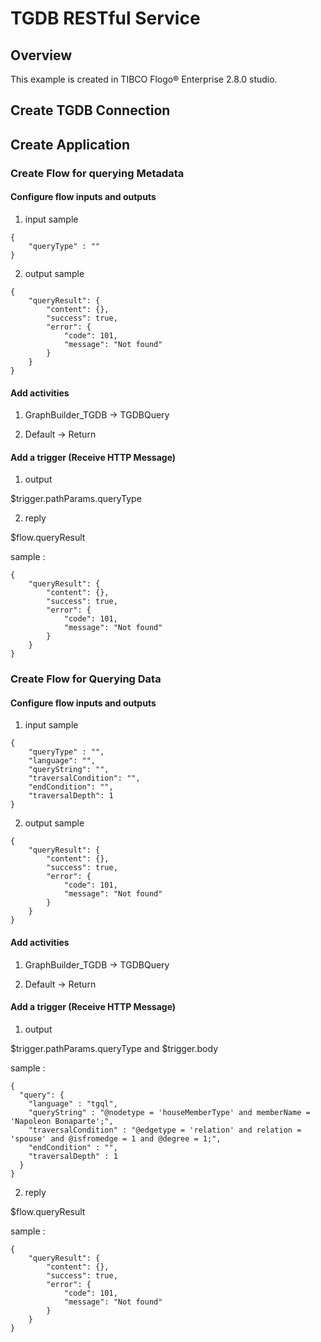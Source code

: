 # TGDB RESTful Service

## Overview

This example is created in TIBCO Flogo® Enterprise 2.8.0 studio. 

## Create TGDB Connection



## Create Application


### Create Flow for querying Metadata 

#### Configure flow inputs and outputs

1) input sample
```
{
    "queryType" : ""
}
```
2) output sample
```
{
    "queryResult": {
        "content": {},
        "success": true,
        "error": {
            "code": 101,
            "message": "Not found"
        }
    }
}
```
#### Add activities

1) GraphBuilder_TGDB -> TGDBQuery

2) Default -> Return

#### Add a trigger (Receive HTTP Message)

1) output

$trigger.pathParams.queryType

2) reply

$flow.queryResult

sample : 
```
{
    "queryResult": {
        "content": {},
        "success": true,
        "error": {
            "code": 101,
            "message": "Not found"
        }
    }
}
```
### Create Flow for Querying Data 

#### Configure flow inputs and outputs

1) input sample
```
{
    "queryType" : "",
    "language": "",
    "queryString": "",
    "traversalCondition": "",
    "endCondition": "",
    "traversalDepth": 1
}
```
2) output sample
```
{
    "queryResult": {
        "content": {},
        "success": true,
        "error": {
            "code": 101,
            "message": "Not found"
        }
    }
}
```
#### Add activities

1) GraphBuilder_TGDB -> TGDBQuery

2) Default -> Return

#### Add a trigger (Receive HTTP Message)

1) output

$trigger.pathParams.queryType
 and 
$trigger.body

sample :
```
{
  "query": {
  	"language" : "tgql",
    "queryString" : "@nodetype = 'houseMemberType' and memberName = 'Napoleon Bonaparte';",
    "traversalCondition" : "@edgetype = 'relation' and relation = 'spouse' and @isfromedge = 1 and @degree = 1;",
    "endCondition" : "",
	"traversalDepth" : 1
  }
}
```
2) reply

$flow.queryResult

sample : 
```
{
    "queryResult": {
        "content": {},
        "success": true,
        "error": {
            "code": 101,
            "message": "Not found"
        }
    }
}
```

